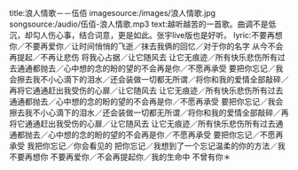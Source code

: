 title:浪人情歌－－伍佰
imagesource:/images/浪人情歌.jpg
songsource:/audio/伍佰-浪人情歌.mp3
text:越听越苦的一首歌。曲调不是低沉，却勾人伤心事，结合词意，更是如此。张宇live版也是好听。
lyric:不要再想你／不要再爱你／让时间悄悄的飞逝／抹去我俩的回忆／对于你的名字 从今不会再提起／不再让悲伤 将我心占据／让它随风去 让它无痕迹／所有快乐悲伤所有过去通通都抛去／心中想的念的盼的望的不会再是你／不愿再承受 要把你忘记／我会擦去我不小心滴下的泪水／还会装做一切都无所谓／将你和我的爱情全部敲碎／再将它通通赶出我受伤的心扉／让它随风去 让它无痕迹／所有快乐悲伤所有过去通通都抛去／心中想的念的盼的望的不会再是你／不愿再承受 要把你忘记／我会擦去我不小心滴下的泪水／还会装做一切都无所谓／将你和我的爱情全部敲碎／再将它通通赶出我受伤的心扉／让它随风去 让它无痕迹／所有快乐悲伤所有过去通通都抛去／心中想的念的盼的望的不会再是你／不愿再承受 要把你忘记／不愿再承受 我把你忘记／你会看见的 把你忘记／我想到了一个忘记温柔的你的方法／我不要再想你 不要再爱你／不会再提起你／我的生命中 不曾有你＊